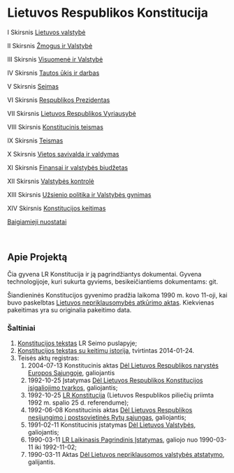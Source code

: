 # Lietuvos Respublikos Konstitucija

I Skirsnis [Lietuvos valstybė](01%20Lietuvos%20valstybė.md#i-skirsnis)

II Skirsnis [Žmogus ir Valstybė](02%20Žmogus%20ir%20Valstybė.md#ii-skirsnis)

III Skirsnis [Visuomenė ir Valstybė](03%20Visuomenė%20ir%20Valstybė.md#iii-skirsnis)

IV Skirsnis [Tautos ūkis ir darbas](04%20Tautos%20ūkis%20ir%20darbas.md#iv-skirsnis)

V Skirsnis [Seimas](05%20Seimas.md#v-skirsnis)

VI Skirsnis [Respublikos Prezidentas](06%20Respublikos%20Prezidentas.md#vi-skirsnis)

VII Skirsnis [Lietuvos Respublikos Vyriausybė](07%20Lietuvos%20Respublikos%20Vyriausybė.md#vii-skirsnis#vii-skirsnis)

VIII Skirsnis [Konstitucinis teismas](08%20Konstitucinis%20teismas.md#viii-skirsnis)

IX Skirsnis [Teismas](09%20Teismas.md#ix-skirsnis)

X Skirsnis [Vietos savivalda ir valdymas](10%20Vietos%20savivalda%20ir%20valdymas.md#x-skirsnis)

XI Skirsnis [Finansai ir valstybės biudžetas](11%20Finansai%20ir%20valstybės%20biudžetas.md#xi-skirsnis)

XII Skirsnis [Valstybės kontrolė](12%20Valstybės%20kontrolė.md#xii-skirsnis)

XIII Skirsnis [Užsienio politika ir Valstybės gynimas](13%20Užsienio%20politika%20ir%20Valstybės%20gynimas.md#xiii-skirsnis)

XIV Skirsnis [Konstitucijos keitimas](14%20Konstitucijos%20keitimas.md#xiv-skirsnis)

[Baigiamieji nuostatai](Baigiamieji%20nuostatai.md#baigiamieji-nuostatai)

&nbsp;

## Apie Projektą

Čia gyvena LR Konstitucija ir ją pagrindžiantys dokumentai.
Gyvena technologijoje, kuri sukurta gyviems, besikeičiantiems dokumentams: git.

Šiandieninės Konstitucijos gyvenimo pradžia laikoma 1990 m. kovo 11-oji, kai buvo paskelbtas [Lietuvos nepriklausomybės atkūrimo aktas](Lietuvos%20Nepriklausomybės%20Aktas.md#a-k-t-a-s).
Kiekvienas pakeitimas yra su originalia pakeitimo data.

### Šaltiniai

1. [Konstitucijos tekstas](http://www3.lrs.lt/home/Konstitucija/Konstitucija.htm) LR Seimo puslapyje;
2. [Konstitucijos tekstas su keitimų istorija](https://www.e-tar.lt/portal/lt/legalAct/TAR.47BB952431DA/bHVIIlKgQy), tvirtintas 2014-01-24.
3. Teisės aktų registras:
    1. 2004-07-13 Konstitucinis aktas [Dėl Lietuvos Respublikos narystės Europos Sąjungoje](https://www.e-tar.lt/portal/lt/legalAct/TAR.7BBBC89D161E), galiojantis
    2. 1992-10-25 Įstatymas [Dėl Lietuvos Respublikos Konstitucijos įsigaliojimo tvarkos](https://www.e-tar.lt/portal/lt/legalAct/TAR.A127A78008DD), galiojantis;
    2. 1992-10-25 [LR Konstitucija](https://www.e-tar.lt/portal/lt/legalAct/TAR.47BB952431DA) (Lietuvos Respublikos piliečių priimta 1992 m. spalio 25 d. referendume);
    3. 1992-06-08 Konstitucinis aktas [Dėl Lietuvos Respublikos nesijungimo į postsovietinės Rytų sąjungas](https://www.e-tar.lt/portal/lt/legalAct/TAR.17D48EFB7EA2), galiojantis;
    4. 1991-02-11 Konstitucinis įstatymas [Dėl Lietuvos Valstybės](https://www.e-tar.lt/portal/lt/legalAct/TAR.59F99B2B61F2), galiojantis;
    5. 1990-03-11 [LR Laikinasis Pagrindinis Įstatymas](https://www.e-tar.lt/portal/lt/legalAct/TAR.DE63AAC4EF06), galiojo nuo 1990-03-11 iki 1992-11-02;
    6. 1990-03-11 Aktas [Dėl Lietuvos nepriklausomos valstybės atstatymo](https://www.e-tar.lt/portal/lt/legalAct/TAR.12C754906DE4), galijantis.
